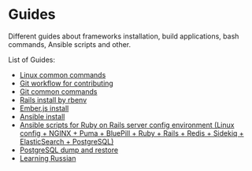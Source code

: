 # Guides

Different guides about frameworks installation, build applications, bash commands, Ansible scripts and other.

List of Guides:
  - [Linux common commands](https://github.com/happyjedi/Guides/blob/master/Linux/Linux%20common%20commands.md)
  - [Git workflow for contributing](https://github.com/happyjedi/Guides/blob/master/Git/Git%20Contribution%20Workflow.md)
  - [Git common commands](https://github.com/happyjedi/Guides/blob/master/Git/Git%20common%20commands.md)
  - [Rails install by rbenv](https://github.com/happyjedi/Guides/blob/master/Ruby%20on%20Rails/Ruby%20on%20Rails%20install%20by%20rbenv.md)
  - [Ember.js install](https://github.com/happyjedi/Guides/blob/master/Ember.js/Ember.js%20installation%20guide.md)
  - [Ansible install](https://github.com/happyjedi/Guides/blob/master/Ansible/Ansible%20install.md)
  - [Ansible scripts for Ruby on Rails server config environment (Linux config + NGINX + Puma + BluePill + Ruby + Rails + Redis + Sidekiq + ElasticSearch + PostgreSQL)](https://github.com/happyjedi/Guides/tree/master/Ansible/provision)
  - [PostgreSQL dump and restore](https://github.com/happyjedi/Guides/blob/master/PostgreSQL/PostgreSQL%20DataBase%20backup.md)
  - [Learning Russian](https://github.com/happyjedi/Guides/blob/master/Learning%20Russian/Useful%20links.md)
